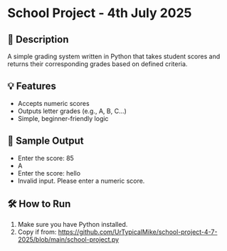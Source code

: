 # School Project - 4th July 2025

## 📘 Description
A simple grading system written in Python that takes student scores and returns their corresponding grades based on defined criteria.

## 💡 Features
- Accepts numeric scores
- Outputs letter grades (e.g., A, B, C...)
- Simple, beginner-friendly logic

## 📌 Sample Output
- Enter the score: 85
- A
- Enter the score: hello
- Invalid input. Please enter a numeric score.


## 🛠️ How to Run
1. Make sure you have Python installed.
2. Copy if from:
   https://github.com/UrTypicalMike/school-project-4-7-2025/blob/main/school-project.py


  
